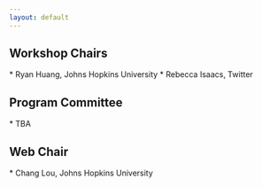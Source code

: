 ```yaml
---
layout: default
---
```

<h2 class="text-primary">Workshop Chairs</h2>
* Ryan Huang, Johns Hopkins University
* Rebecca Isaacs, Twitter

<h2 class="text-primary">Program Committee</h2>
* TBA

<h2 class="text-primary">Web Chair</h2>
* Chang Lou, Johns Hopkins University
